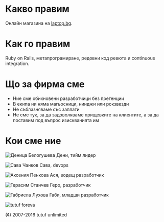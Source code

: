 # Какво правим
Онлайн магазина на [laptop.bg](http://laptop.bg). 

# Как го правим
Ruby on Rails, метапрограмиране, редовни код ревюта и continuous integration.

# Що за фирма сме
* Ние сме обикновени разработчици без претенции
* В екипа ни няма магьосници, нинджи или рокзвезди 
* Не съблазняваме със заплати
* Не сме тук, за да задоволяваме прищевките на клиентите, а за да поставим под въпрос изискванията им

# Кои сме ние
![Деница Белогушева](https://www.gravatar.com/avatar/eaca6fc2d7ec41f687fbefed1c3bd2ab?rating=PG&size=140)
Дени, тийм лидер

![Сава Чанков](https://www.gravatar.com/avatar/f847a3ac8a83aac981beeeee0e66fa69?rating=PG&size=140)
Сава, devops

![Аксения Пенкова](https://www.gravatar.com/avatar/1a85cac501b50899c68982f0c1700f4d?rating=PG&size=140)
Ася, водещ разработчик

![Герасим Станчев](https://www.gravatar.com/avatar/262402dac56bca9646caa2a9c8dcc6c5?rating=PG&size=140)
Геро, разработчик

![Габриела Лухова](https://www.gravatar.com/avatar/fe520bd26bf0c4edbf3dc3205dbb5d14?rating=PG&size=140)
Габи, младши разработчик

![tutuf foreva](https://pbs.twimg.com/profile_images/793585723995807745/41tCv4x5_bigger.jpg)

~~(¢)~~ 2007-2016 tutuf unlimited

